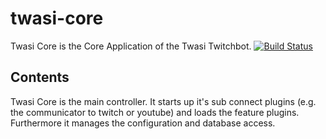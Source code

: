 # twasi-core
Twasi Core is the Core Application of the Twasi Twitchbot.
[![Build Status](https://travis-ci.org/Twasi/twasi-core.svg?branch=master)](https://travis-ci.org/Twasi/twasi-core)

## Contents
Twasi Core is the main controller. It starts up it's sub connect plugins (e.g. the communicator to twitch or youtube) and loads the feature plugins. Furthermore it manages the configuration and database access.


